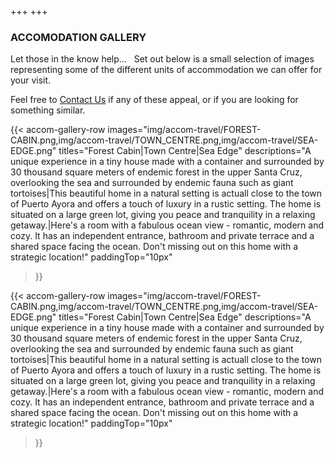 +++
+++

### ACCOMODATION GALLERY

<span class="strapline">Let those in the know help...</span>
 
Set out below is a small selection of images representing some of the different units of accommodation we can offer for your visit.

Feel free to [Contact Us](/contact) if any of these appeal, or if you are looking for something similar.

{{< 
accom-gallery-row 
images="img/accom-travel/FOREST-CABIN.png,img/accom-travel/TOWN_CENTRE.png,img/accom-travel/SEA-EDGE.png"
titles="Forest Cabin|Town Centre|Sea Edge"
descriptions="A unique experience in a tiny house made with a container and surrounded by 30 thousand square meters of endemic forest in the upper Santa Cruz, overlooking the sea and surrounded by endemic fauna such as giant tortoises|This beautiful home in a natural setting is actuall close to the town of Puerto Ayora and offers a touch of luxury in a rustic setting. The home is situated on a large green lot, giving you peace and tranquility in a relaxing getaway.|Here's a room with a fabulous ocean view - romantic, modern and cozy. It has an independent entrance, bathroom and private terrace and a shared space facing the ocean. Don't missing out on this home with a strategic location!"
paddingTop="10px" 
>}}

{{< 
accom-gallery-row 
images="img/accom-travel/FOREST-CABIN.png,img/accom-travel/TOWN_CENTRE.png,img/accom-travel/SEA-EDGE.png"
titles="Forest Cabin|Town Centre|Sea Edge"
descriptions="A unique experience in a tiny house made with a container and surrounded by 30 thousand square meters of endemic forest in the upper Santa Cruz, overlooking the sea and surrounded by endemic fauna such as giant tortoises|This beautiful home in a natural setting is actuall close to the town of Puerto Ayora and offers a touch of luxury in a rustic setting. The home is situated on a large green lot, giving you peace and tranquility in a relaxing getaway.|Here's a room with a fabulous ocean view - romantic, modern and cozy. It has an independent entrance, bathroom and private terrace and a shared space facing the ocean. Don't missing out on this home with a strategic location!"
paddingTop="10px" 
>}}
